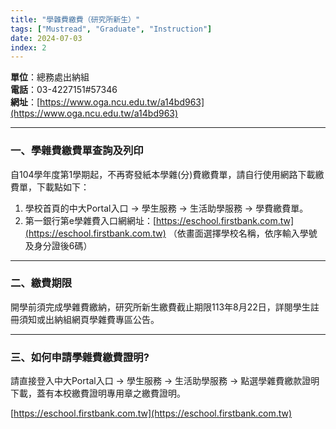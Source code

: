 ```yaml
---
title: "學雜費繳費（研究所新生）"
tags: ["Mustread", "Graduate", "Instruction"]
date: 2024-07-03
index: 2
---
```


**單位**：總務處出納組  
**電話**：03-4227151#57346  
**網址**：[https://www.oga.ncu.edu.tw/a14bd963](https://www.oga.ncu.edu.tw/a14bd963)

---

### 一、學雜費繳費單查詢及列印

自104學年度第1學期起，不再寄發紙本學雜(分)費繳費單，請自行使用網路下載繳費單，下載點如下：
1. 學校首頁的中大Portal入口 → 學生服務 → 生活助學服務 → 學費繳費單。
2. 第一銀行第e學雜費入口網網址：[https://eschool.firstbank.com.tw](https://eschool.firstbank.com.tw) （依畫面選擇學校名稱，依序輸入學號及身分證後6碼）

---

### 二、繳費期限

開學前須完成學雜費繳納，研究所新生繳費截止期限113年8月22日，詳閱學生註冊須知或出納組網頁學雜費專區公告。

---

### 三、如何申請學雜費繳費證明?

請直接登入中大Portal入口 → 學生服務 → 生活助學服務 → 點選學雜費繳款證明下載，蓋有本校繳費證明專用章之繳費證明。

[https://eschool.firstbank.com.tw](https://eschool.firstbank.com.tw)
